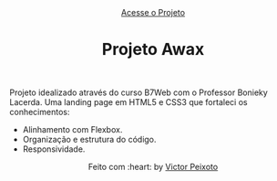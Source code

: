 <div align="center" style="margin-bottom: 20px" id="top"> 
  <a href="https://victorpeixoto.github.io/projeto-awax/">Acesse o Projeto</a>
</div>

<h1 align="center">Projeto Awax</h1>

<br>

Projeto idealizado através do curso B7Web com o Professor Bonieky Lacerda.
Uma landing page em HTML5 e CSS3 que fortaleci os conhecimentos:
- Alinhamento com Flexbox.
- Organização e estrutura do código.
- Responsividade.



<div style="text-align: center">
Feito com :heart: by <a href="https://github.com/victorpeixoto" target="_blank">Victor Peixoto</a>
</div>

&#xa0;

